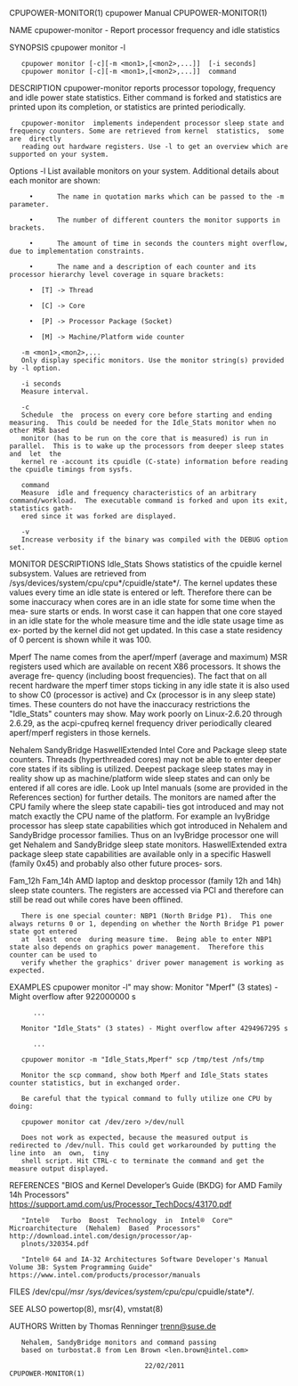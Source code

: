 CPUPOWER-MONITOR(1)							cpupower Manual							   CPUPOWER-MONITOR(1)

NAME
       cpupower-monitor - Report processor frequency and idle statistics

SYNOPSIS
       cpupower monitor -l

       cpupower monitor [-c][-m <mon1>,[<mon2>,...]]  [-i seconds]
       cpupower monitor [-c][-m <mon1>,[<mon2>,...]]  command

DESCRIPTION
       cpupower-monitor	  reports  processor topology, frequency and idle power state statistics. Either command is forked and statistics are printed upon its
       completion, or statistics are printed periodically.

       cpupower-monitor	 implements independent processor sleep state and frequency counters. Some are retrieved from kernel  statistics,  some	 are  directly
       reading out hardware registers. Use -l to get an overview which are supported on your system.

Options
       -l
	   List available monitors on your system. Additional details about each monitor are shown:

	     •	    The name in quotation marks which can be passed to the -m parameter.

	     •	    The number of different counters the monitor supports in brackets.

	     •	    The amount of time in seconds the counters might overflow, due to implementation constraints.

	     •	    The name and a description of each counter and its processor hierarchy level coverage in square brackets:

		 •	[T] -> Thread

		 •	[C] -> Core

		 •	[P] -> Processor Package (Socket)

		 •	[M] -> Machine/Platform wide counter

       -m <mon1>,<mon2>,...
	   Only display specific monitors. Use the monitor string(s) provided by -l option.

       -i seconds
	   Measure interval.

       -c
	   Schedule  the  process on every core before starting and ending measuring.  This could be needed for the Idle_Stats monitor when no other MSR based
	   monitor (has to be run on the core that is measured) is run in parallel.  This is to wake up the processors from deeper sleep states	 and  let  the
	   kernel re -account its cpuidle (C-state) information before reading the cpuidle timings from sysfs.

       command
	   Measure  idle and frequency characteristics of an arbitrary command/workload.  The executable command is forked and upon its exit, statistics gath‐
	   ered since it was forked are displayed.

       -v
	   Increase verbosity if the binary was compiled with the DEBUG option set.

MONITOR DESCRIPTIONS
   Idle_Stats
       Shows statistics of the cpuidle kernel subsystem. Values are retrieved from /sys/devices/system/cpu/cpu*/cpuidle/state*/.   The	kernel	updates	 these
       values  every time an idle state is entered or left. Therefore there can be some inaccuracy when cores are in an idle state for some time when the mea‐
       sure starts or ends. In worst case it can happen that one core stayed in an idle state for the whole measure time and the idle state usage time as  ex‐
       ported by the kernel did not get updated. In this case a state residency of 0 percent is shown while it was 100.

   Mperf
       The  name  comes	 from the aperf/mperf (average and maximum) MSR registers used which are available on recent X86 processors. It shows the average fre‐
       quency (including boost frequencies).  The fact that on all recent hardware the mperf timer stops ticking in any idle state it is also used to show  C0
       (processor  is active) and Cx (processor is in any sleep state) times. These counters do not have the inaccuracy restrictions the "Idle_Stats" counters
       may show.  May work poorly on Linux-2.6.20 through 2.6.29, as the acpi-cpufreq kernel frequency driver periodically cleared  aperf/mperf	 registers  in
       those kernels.

   Nehalem SandyBridge HaswellExtended
       Intel  Core  and	 Package  sleep state counters.	 Threads (hyperthreaded cores) may not be able to enter deeper core states if its sibling is utilized.
       Deepest package sleep states may in reality show up as machine/platform wide sleep states and can only be entered if all cores are idle. Look up	 Intel
       manuals (some are provided in the References section) for further details.  The monitors are named after the CPU family where the sleep state capabili‐
       ties  got introduced and may not match exactly the CPU name of the platform.  For example an IvyBridge processor has sleep state capabilities which got
       introduced in Nehalem and SandyBridge processor families.  Thus on an IvyBridge processor one will get Nehalem and SandyBridge  sleep  state  monitors.
       HaswellExtended	extra  package	sleep state capabilities are available only in a specific Haswell (family 0x45) and probably also other future proces‐
       sors.

   Fam_12h Fam_14h
       AMD laptop and desktop processor (family 12h and 14h) sleep state counters.  The registers are accessed via PCI and therefore can  still	 be  read  out
       while cores have been offlined.

       There is one special counter: NBP1 (North Bridge P1).  This one always returns 0 or 1, depending on whether the North Bridge P1 power state got entered
       at  least  once	during measure time.  Being able to enter NBP1 state also depends on graphics power management.	 Therefore this counter can be used to
       verify whether the graphics' driver power management is working as expected.

EXAMPLES
       cpupower monitor -l" may show:
	   Monitor "Mperf" (3 states) - Might overflow after 922000000 s

	      ...

	   Monitor "Idle_Stats" (3 states) - Might overflow after 4294967295 s

	      ...

       cpupower monitor -m "Idle_Stats,Mperf" scp /tmp/test /nfs/tmp

       Monitor the scp command, show both Mperf and Idle_Stats states counter statistics, but in exchanged order.

       Be careful that the typical command to fully utilize one CPU by doing:

       cpupower monitor cat /dev/zero >/dev/null

       Does not work as expected, because the measured output is redirected to /dev/null. This could get workarounded by putting the line into	an  own,  tiny
       shell script. Hit CTRL-c to terminate the command and get the measure output displayed.

REFERENCES
       "BIOS and Kernel Developer’s Guide (BKDG) for AMD Family 14h Processors" https://support.amd.com/us/Processor_TechDocs/43170.pdf

       "Intel®	 Turbo	Boost  Technology  in  Intel®  Core™  Microarchitecture	 (Nehalem)  Based  Processors"	http://download.intel.com/design/processor/ap‐
       plnots/320354.pdf

       "Intel® 64 and IA-32 Architectures Software Developer's Manual Volume 3B: System Programming Guide" https://www.intel.com/products/processor/manuals

FILES
       /dev/cpu/*/msr
       /sys/devices/system/cpu/cpu*/cpuidle/state*/.

SEE ALSO
       powertop(8), msr(4), vmstat(8)

AUTHORS
       Written by Thomas Renninger <trenn@suse.de>

       Nehalem, SandyBridge monitors and command passing
       based on turbostat.8 from Len Brown <len.brown@intel.com>

									  22/02/2011							   CPUPOWER-MONITOR(1)
